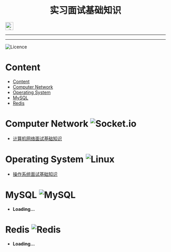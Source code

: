 <h1 align="center">实习面试基础知识</h1>

<p> 
  <a href="https://github.com/LulietLyan?tab=followers"> <img src="https://img.shields.io/github/followers/LulietLyan?label=Followers&style=plastic" height="25px" alt="github follow" > </a>
</p> 

---
---
![Licence](https://img.shields.io/github/license/Ileriayo/markdown-badges?style=for-the-badge)


# Content
- [Content](#content)
- [Computer Network ](#computer-network-)
- [Operating System ](#operating-system-)
- [MySQL ](#mysql-)
- [Redis ](#redis-)


# Computer Network ![Socket.io](https://img.shields.io/badge/Socket.io-black?style=for-the-badge&logo=socket.io&badgeColor=010101)

- [计算机网络面试基础知识](./Computer%20Network/ComputerNetwork.md)

# Operating System ![Linux](https://img.shields.io/badge/Linux-FCC624?style=for-the-badge&logo=linux&logoColor=black)

- [操作系统面试基础知识](./Operating%20System/OperatingSystem.md)


# MySQL ![MySQL](https://img.shields.io/badge/mysql-4479A1.svg?style=for-the-badge&logo=mysql&logoColor=white)

- **Loading...**

# Redis ![Redis](https://img.shields.io/badge/redis-%23DD0031.svg?style=for-the-badge&logo=redis&logoColor=white)

- **Loading...**

